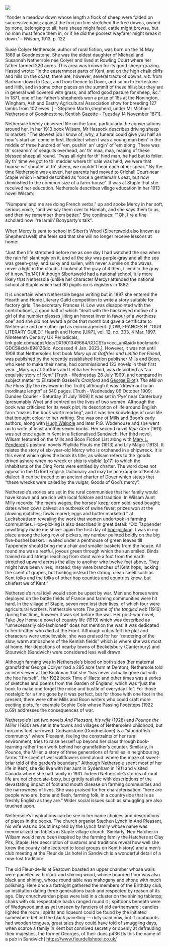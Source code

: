 <a href="https://juncture-digital.org"><img src="https://juncture-digital.org/images/ve-button.png"></a>

<param ve-config 
       title="Susie Colyer Nethersole (1869-1956)"
       author="Michelle Crowther"
       banner="/images/banners/19c.jpg"
       layout="vertical">

<param ve-entity eid="Q2195317" aliases="Goodnestone">
<param ve-entity eid="Q179224" aliases="Dover">
<param ve-entity eid="Q26163" aliases="Sandwich">
<param ve-entity eid="Q2232081" aliases="Staple">
<param ve-entity eid="Q2104233" aliases="Sydenham">


‘Yonder a meadow down whose length a flock of sheep were folded on successive days; against the horizon line stretched the free downs, owned by none, belonging to all; here sheep might feed, cattle might browse, but no man must fence them in, or if he did the poorest wayfarer might break it down.’ – _Wilsam_, 1913, p. 122
<br><br>
Susie Colyer Nethersole, author of rural fiction, was born on the 14 May 1869 at Goodnestone. She was the eldest daughter of Michael and Susannah Nethersole née Colyer and lived at Rowling Court where her father farmed 220 acres.  This area was known for its good sheep-grazing.  Hasted wrote: “In the easternmost parts of Kent, and on the high chalk cliffs and hills on the coast, there are, however, several tracts of downs, viz. from Barham-down to Deal, and from thence to Dover, and so on to Folkestone and Hith, and in some other places on the summit of these hills; but they are in general well covered with grass, and afford good pasture for sheep, &c.” In 1871, one of her father’s shepherds won a prize of 15s at the Nonington, Wingham, Ash and Eastry Agricultural Association show for breeding 127 lambs from 102 ewes. [ – Stephen Martin,shepherd, under Mr Michael Nethersole of Goodnestone,  Kentish Gazette - Tuesday 14 November 1871]. 

Nethersole keenly observed life on the farm, particularly the conversations around her. In her 1913 book Wilsam, Mr Hassock describes driving sheep to market: "The slowest job I know of; why, a funeral could give you half an hour's start an' come in first. Recklect when I was a young man bein' in the middle of three hundred of 'em, pushin' an' urgin' of 'em along. There was th' screamin' of seagulls overhead, an' th' maa, maa, maaing of these blessed sheep all round. 'Twas all right for th' hind man, he had but to foller. By th' time we got to th' medder where th' sale was held, we were that hoarse wi' shoutin' at th' sheep, we couldn't hear each other speak." 
By the time Nethersole was eleven, her parents had moved to Crixhall Court near Staple which Hasted described as “once a gentleman's seat, but now diminished to the common size of a farm-house”.  It was at Staple that she received her education. Nethersole describes village education in her 1913 novel Wilsam:
<br><br>
 “Numparel and me are doing French verbs," up and spoke Mercy in her soft, serious voice, "and we say them over to Hannah, and she says them to us, and then we remember them better." She continues: “"Oh, I're a fine scholard now I're larnin’ Bonyparty's talk".
<br><br>
When Mercy is sent to school in Sibert’s Wood (Sibertswold also known as Shepherdswell) she feels sad that she will no longer receive lessons at home:
<br><br>
 “Just then life stretched before me as one day I had watched the sea when the rain fell slantingly on it, and all the sky was purple-gray and all the sea was green-gray, and sulky and sullen, with never a smile on the waves, never a light in the clouds. I looked at the gray of it then, I lived in the gray of it now.”[p.140]
Although Sibertswold had a national school, it is more likely that Nethersole (unlike her character Mercy) attended the national school at Staple which had 90 pupils on is registers in 1882.

It is uncertain when Nethersole began writing but in 1897 she entered the Hearth and Home Literary Guild competition to write a story suitable for factory girls. The secretary Frances H. Low was disappointed with the contributions, a good half of which “dealt with the hackneyed motive of a girl of the humbler classes jilting an honest lover in favour of a worthless one” and she did not award a prize that month but gave a certificate to Nethersole and one other girl as encouragement. [LOW, FRANCES H. "OUR LITERARY GUILD." Hearth and Home [UKP], vol. 12, no. 303, 4 Mar. 1897. Nineteenth Century UK Periodicals, link.gale.com/apps/doc/DX1901349664/GDCS?u=ccc_uni&sid=bookmark-GDCS&xid=898126dc. Accessed 4 Jan. 2023.]. However, it was not until 1909 that Nethersole’s first book _Mary up at Gaffries and Letitia her Friend_, was published by the recently established fiction publisher Mills and Boon, who keen to make their name, had commissioned 123 novels in their first year. 
_Mary up at Gaffries and Letitia her Friend, was described as “an exquisite story of Kent” [Truth - Wednesday 28 July 1909] and compared in subject matter to Elizabeth Gaskell’s _Cranford_ and [George Eliot](/19c/19c-eliot-biography)’s _The Mill on the Floss_ [by the reviewer in the Truth] although it was “drawn out to an inordinate length” at 540 pages.  [Truth - Wednesday 06 October 1909; Dundee Courier - Saturday 31 July 1909] It was set in ‘Pye’ near Canterbury (presumably Wye) and centred on the lives of two women. Although the book was criticised for its weak plot, its description of life around English farm “makes the book worth reading”, and it was her knowledge of rural life that brought colour to her writing. She was one of Mills and Boon’s early authors, along with [Hugh Walpole](/19c/19c-walpole-biography) and later P.G. Wodehouse and she went on to write at least another seven books. Her second novel _Ripe Corn_ (1911) was set once again in Kent in a fictionalised Sandwich. Her third novel, Wilsam featured on the Mills and Boon Fiction List along with [Mary L. Pendered](/20c/20c-pendered-biography)’s pastoral novels Phyllida Flouts me (1913) and Lily Magic (1913). It relates the story of six-year-old Mercy who is orphaned in a shipwreck. It is this event which gives the book its title, as wilsam refers to the ‘goods driven ashore when no wreck or ship is visible’ [p17] to which the inhabitants of the Cinq Ports were entitled by charter.  The word does not appear in the Oxford English Dictionary and may be an example of Kentish dialect. It can be traced to an ancient charter of Dover which states that “these wrecks were called by the vulgar, Goods of God’s mercy”.  

Nethersole’s stories are set in the rural communities that her family would have known and are rich with local folklore and tradition. In Wilsam Aunt Milly records: “the men’s wages; the horses’ keep; corn sold; seed bought; dates when cows calved; an outbreak of swine fever; prizes won at the plowing matches; fowls reared; eggs and butter marketed.”  at Lucksboatfarm revealing the work that women undertook in farming communities. Hop-picking is also described in great detail: “Old Tappender unwittingly made me shiver again the first day of [hop-picking](  ). I was in my place among the long row of pickers, my number painted boldly on the big five-bushel basket. I waited under a penthouse of green leaves till Tappender should bring me a chair and smaller baskets from the house. All round me was a restful, joyous green through which the sun smiled. Binds trained round strings reaching from stout wire a foot from the earth stretched upward across the alley to another wire twelve feet above. They might have been vines; instead, they were branches of Kent hops, lacking the scent of grapes, but holding instead the strong, clean smell such as Kent folks and the folks of other hop counties and countries know, but chiefest we of Kent.”

Nethersole’s rural idyll would soon be upset by war. Men and horses were deployed on the battle fields of France and farming communities were hit hard. In the village of Staple, seven men lost their lives, of which four were agricultural workers.   Nethersole wrote _The game of the tangled web_ (1916) during this time_ however it was set before the war. Her post-war novel, Take Joy Home: a novel of country life (1919) which was described as “unnecessarily old-fashioned” does not mention the war.  It was dedicated to her brother who died at the Front.  Although critics felt the plot and characters were unbelievable, she was praised for her “rendering of the slow, warm atmosphere of the Kentish fields” which is where she was most at home. Her depictions of nearby towns of Becketsbury (Canterbury) and Stourwich (Sandwich) were considered less well drawn.  

Although farming was in Nethersole’s blood on both sides (her maternal grandfather George Collyer had a 295 acre farm at Denton), Nethersole told an interviewer at the Bookman that she “has never actually gone out with the hoe herself”.  Her 1922 book Time o’ lilacs: and other times was a series of sketches and poems from the Garden of England, which was “just the book to make one forget the noise and bustle of everyday life”.  For those nostalgic for a time gone by it was perfect, but for those with one foot in the present, there were other Mills and Boon writers who could craft more exciting plots, for example Sophie Cole whose Passing Footsteps (1922 p.69) addresses the consequences of war.

Nethersole’s last two novels _And Pleasant, his wife_ (1928) and _Pounce the Miller_ (1930) are set in the towns and villages of Nethersole’s childhood, but horizons feel narrowed. Godwinstone (Goodnestone) is a “standoffish community”  where Pleasant, feeling the constraints of her rural environment, tries to raise herself up beyond her class through book-learning rather than work behind her grandfather’s counter. Similarly, in Pounce, the Miller, a story of three generations of families in neighbouring farms “the scent of wet wallflowers cried aloud: where the maze of sweet-briar told of the garden’s boundary.”   Although Nethersole spent most of her life in Kent, she did live with her aunt in Sydenham in 1911 and visited Canada where she had family in 1931. Indeed Nethersole’s stories of rural life are not chocolate-boxy, but grittily realistic with descriptions of the devastating impact of foot and mouth disease on farming communities and the narrowness of lives. She was praised for her characterisation: “here are people who are, bone and flesh, farming folk, in a countryside that is as freshly English as they are.”  Wider social issues such as smuggling are also touched upon. 

Nethersole’s inspirations can be see in her name choices and descriptions of places in the books. The church organist Stephen Lynch in And Pleasant, his wife was no doubt inspired by the Lynch family whose name was memorialized on tablets in Staple village church.  Similarly, Ned Hatcher in Wilsam would have been inspired by the farming family the Hatchers at Clay Pits, Staple.  Her description of customs and traditions reveal how well she knew the county (she lectured to local groups on Kent history) and a men’s club meeting at the Fleur de Lis hotel in Sandwich is a wonderful detail of a now-lost tradition:
<br><br>
The old Fleur-de-lis at Seatown boasted an upper chamber whose walls were panelled with black and shining wood, whose boarded floor was also black and shining, whose round table was mahogany and shone with much polishing. Here once a fortnight gathered the members of the Birthday club, an institution dating three generations back and respected by reason of its age. Clay churchwarden pipes were laid in a cluster on the shining tabletop; chairs with old respectable backs ranged round it ; spittoons beneath were of Wedgwood and as yet unseen by fanciers of old earthenware ; candles lighted the room ; spirits and liqueurs could be found by the initiated somewhere behind the black panelling — duty-paid now, but if cupboards had wooden tongues, great tales they could have told of smuggling days, when scarce a family in Kent but connived secretly or openly at defrauding their majesties, the former Georges, of their dues.p436
[Is this the name of a pub in Sandwich] https://www.fleurdelishotel.co.uk/ 


